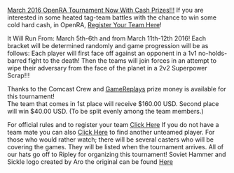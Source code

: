 [March 2016 OpenRA Tournament Now With Cash Prizes!!!](/images/news/march-2016-tournament.png)  If you are interested in some heated tag-team battles with the chance to win some cold hard cash, in OpenRA, [Register Your Team Here](http://www.sleipnirstuff.com/forum/viewtopic.php?f=82&t=19414)!

It Will Run From: March 5th-6th and from March 11th-12th 2016!
Each bracket will be determined randomly and game progression will be as follows: 
Each player will first face off against an opponent in a 1v1 no-holds-barred fight to the death! 
Then the teams will join forces in an attempt to wipe their adversary from the face of the planet in a 2v2 Superpower Scrap!!!

Thanks to the Comcast Crew and [GameReplays](http://www.gamereplays.org/portals.php) prize money is available for this tournament!  
The team that comes in 1st place will receive $160.00 USD. Second place will win $40.00 USD. (To be split evenly among the team members.)

For official rules and to register your team [Click Here](http://www.sleipnirstuff.com/forum/viewtopic.php?f=82&t=19414)  If you do not have a team mate you can also [Click Here](http://www.sleipnirstuff.com/forum/viewtopic.php?f=82&t=19415) to find another unteamed player.
For those who would rather watch; there will be several casters who will be covering the games. They will be listed when the tournament arrives.
All of our hats go off to Ripley for organizing this tournament!  Soviet Hammer and Sickle logo created by Aro the original can be found [Here](http://www.moddb.com/members/aro/images/soviet-hammer-and-sickle-wallpaper#imagebox)